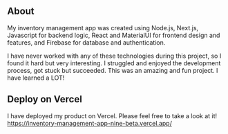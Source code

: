 ## About

My inventory management app was created using Node.js, Next.js, Javascript for backend logic, React and MaterialUI for frontend design and features, and Firebase for database and authentication.

I have never worked with any of these technologies during this project, so I found it hard but very interesting. I struggled and enjoyed the development process, got stuck but succeeded. This was an amazing and fun project. I have learned a LOT!

## Deploy on Vercel

I have deployed my product on Vercel. Please feel free to take a look at it!
https://inventory-management-app-nine-beta.vercel.app/
